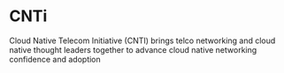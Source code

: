 # CNTi
Cloud Native Telecom Initiative (CNTI) brings telco networking and cloud native thought leaders together to advance cloud native networking confidence and adoption
